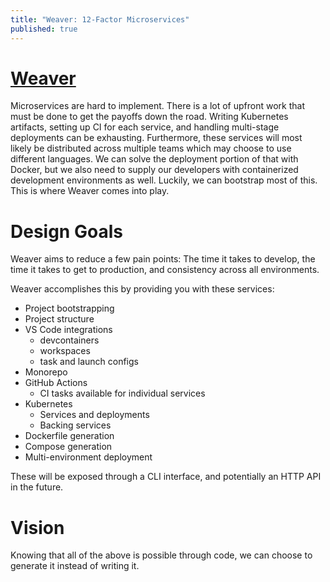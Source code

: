 ```yaml
---
title: "Weaver: 12-Factor Microservices"
published: true
---
```


# [Weaver](https://github.com/jharrilim/weaver)

Microservices are hard to implement. There is a lot of upfront work that must be done to get the payoffs down the road. Writing Kubernetes artifacts, setting up CI for each service, and handling multi-stage deployments can be exhausting. Furthermore, these services will most likely be distributed across multiple teams which may choose to use different languages. We can solve the deployment portion of that with Docker, but we also need to supply our developers with containerized development environments as well. Luckily, we can bootstrap most of this. This is where Weaver comes into play.

# Design Goals

Weaver aims to reduce a few pain points: The time it takes to develop, the time it takes to get to production, and consistency across all environments.

Weaver accomplishes this by providing you with these services:

- Project bootstrapping
- Project structure
- VS Code integrations
    - devcontainers
    - workspaces
    - task and launch configs
- Monorepo
- GitHub Actions
    - CI tasks available for individual services
- Kubernetes
    - Services and deployments
    - Backing services
- Dockerfile generation
- Compose generation
- Multi-environment deployment

These will be exposed through a CLI interface, and potentially an HTTP API in the future.

# Vision

Knowing that all of the above is possible through code, we can choose to generate it instead of writing it.
